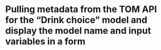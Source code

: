 # Pulling metadata from the TOM API for the “Drink choice” model and display the model name and input variables in a form

